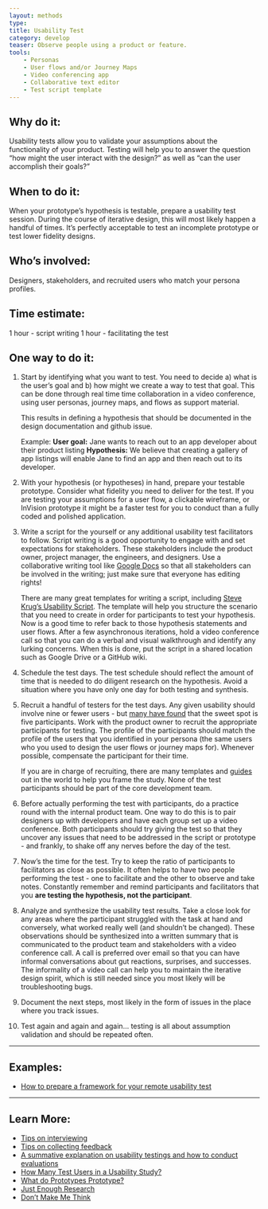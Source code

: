 ```yaml
---
layout: methods
type:
title: Usability Test
category: develop
teaser: Observe people using a product or feature.
tools:
    - Personas
    - User flows and/or Journey Maps
    - Video conferencing app
    - Collaborative text editor
    - Test script template
---
```



## Why do it:

Usability tests allow you to validate your assumptions about the functionality of your product. Testing will help you to answer the question “how might the user interact with the design?” as well as “can the user accomplish their goals?”

## When to do it:

When your prototype’s hypothesis is testable, prepare a usability test session. During the course of iterative design, this will most likely happen a handful of times. It’s perfectly acceptable to test an incomplete prototype or test lower fidelity designs.

## Who’s involved:

Designers, stakeholders, and recruited users who match your persona profiles.


## Time estimate:
1 hour - script writing
1 hour - facilitating the test

## One way to do it:
1. Start by identifying what you want to test. You need to decide a) what is the user’s goal and b) how might we create a way to test that goal. This can be done through real time time collaboration in a video conference, using user personas, journey maps, and flows as support material.


    This results in defining a hypothesis that should be documented in the design documentation and github issue.


    Example:
    **User goal:**  Jane wants to reach out to an app developer about their product listing
    **Hypothesis:** We believe that creating a gallery of app listings will enable Jane to find an app and then reach out to its developer.

2. With your hypothesis (or hypotheses) in hand, prepare your testable prototype. Consider what fidelity you need to deliver for the test. If you are testing your assumptions for a user flow, a clickable wireframe, or InVision prototype it might be a faster test for you to conduct than a fully coded and polished application.


3. Write a script for the yourself or any additional usability test facilitators to follow. Script writing is a good opportunity to engage with and set expectations for stakeholders. These stakeholders include the product owner, project manager, the engineers, and designers.  Use a collaborative writing tool like [Google Docs](https://docs.google.com/) so that all stakeholders can be involved in the writing; just make sure that everyone has editing rights!


    There are many great templates for writing a script, including [Steve Krug’s Usability Script](http://www.indiana.edu/~audioweb/T284/krug_questions.html). The template will help you structure the scenario that you need to create in order for participants to test your hypothesis. Now is a good time to refer back to those hypothesis statements and user flows. After a few asynchronous iterations, hold a video conference call so that you can do a verbal and visual walkthrough and identify any lurking concerns. When this is done, put the script in a shared location such as Google Drive or a GitHub wiki.

4. Schedule the test days. The test schedule should reflect the amount of time that is needed to do diligent research on the hypothesis. Avoid a situation where you have only one day for both testing and synthesis.

5. Recruit a handful of testers for the test days. Any given usability should involve nine or fewer users - but [many have found](https://www.nngroup.com/articles/how-many-test-users/) that the sweet spot is five participants. Work with the product owner to recruit the appropriate participants for testing.  The profile of the participants should match the profile of the users that you identified in your persona (the same users who you used to design the user flows or journey maps for). Whenever possible, compensate the participant for their time.


    If you are in charge of recruiting, there are many templates and [guides](https://medium.com/user-research/3-email-templates-for-recruiting-all-the-users-you-need-in-24-hours-81a774a13bb6#.ltvku9y6r) out in the world to help you frame the study. None of the test participants should be part of the core development team.

6. Before actually performing the test with participants, do a practice round with the internal product team. One way to do this is to pair designers up with developers and have each group set up a video conference. Both participants should try giving the test so that they uncover any issues that need to be addressed in the script or prototype - and frankly, to shake off any nerves before the day of the test.

7. Now’s the time for the test. Try to keep the ratio of participants to facilitators as close as possible. It often helps to have two people performing the test - one to facilitate and the other to observe and take notes. Constantly remember and remind participants and facilitators that you **are testing the hypothesis, not the participant**.

8. Analyze and synthesize the usability test results. Take a close look for any areas where the participant struggled with the task at hand and conversely, what worked really well (and shouldn’t be changed). These observations should be synthesized into a written summary that is communicated to the product team and stakeholders with a video conference call. A call is preferred over email so that you can have informal conversations about gut reactions, surprises, and successes. The informality of a video call can help you to maintain the iterative design spirit, which is still needed since you most likely will be troubleshooting bugs.

9. Document the next steps, most likely in the form of issues in the place where you track issues.

10. Test again and again and again… testing is all about assumption validation and should be repeated often.

---

## Examples:
* [How to prepare a framework for your remote usability test](http://www.userzoom.com/uxguide/how-to-prepare-a-framework-for-your-remote-usability-test/)

---

## Learn More:
* [Tips on interviewing](http://opendesignkit.org/methods/interviews/)
* [Tips on collecting feedback](http://opendesignkit.org/methods/feedback-session/)
* [A summative explanation on usability testings and how to conduct evaluations](http://www.usabilitybok.org/summative-usability-testing)
* [How Many Test Users in a Usability Study?](https://www.nngroup.com/articles/how-many-test-users/)
* [What do Prototypes Prototype?](https://pdfs.semanticscholar.org/30bc/6125fab9d9b2d5854223aeea7900a218f149.pdf)
* [Just Enough Research](https://abookapart.com/products/just-enough-research)
* [Don’t Make Me Think](https://en.wikipedia.org/wiki/Don%27t_Make_Me_Think)
